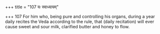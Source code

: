 +++
title = "107 यः स्वाध्यायम्"

+++
107	For him who, being pure and controlling his organs, during a year daily recites the Veda according to the rule, that (daily recitation) will ever cause sweet and sour milk, clarified butter and honey to flow.